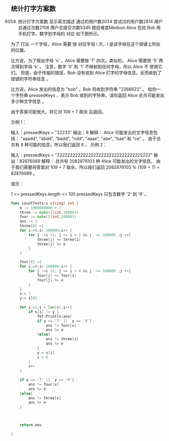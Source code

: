 ## 统计打字方案数
6058. 统计打字方案数 显示英文描述 
通过的用户数2034
尝试过的用户数2614
用户总通过次数2108
用户总提交次数5345
题目难度Medium
Alice 在给 Bob 用手机打字。数字到字母的 对应 如下图所示。



为了 打出 一个字母，Alice 需要 按 对应字母 i 次，i 是该字母在这个按键上所处的位置。

比方说，为了按出字母 's' ，Alice 需要按 '7' 四次。类似的， Alice 需要按 '5' 两次得到字母  'k' 。
注意，数字 '0' 和 '1' 不映射到任何字母，所以 Alice 不 使用它们。
但是，由于传输的错误，Bob 没有收到 Alice 打字的字母信息，反而收到了 按键的字符串信息 。

比方说，Alice 发出的信息为 "bob" ，Bob 将收到字符串 "2266622" 。
给你一个字符串 pressedKeys ，表示 Bob 收到的字符串，请你返回 Alice 总共可能发出多少种文字信息 。

由于答案可能很大，将它对 109 + 7 取余 后返回。

 

示例 1：

输入：pressedKeys = "22233"
输出：8
解释：
Alice 可能发出的文字信息包括：
"aaadd", "abdd", "badd", "cdd", "aaae", "abe", "bae" 和 "ce" 。
由于总共有 8 种可能的信息，所以我们返回 8 。
示例 2：

输入：pressedKeys = "222222222222222222222222222222222222"
输出：82876089
解释：
总共有 2082876103 种 Alice 可能发出的文字信息。
由于我们需要将答案对 109 + 7 取余，所以我们返回 2082876103 % (109 + 7) = 82876089 。
 

提示：

1 <= pressedKeys.length <= 105
pressedKeys 只包含数字 '2' 到 '9' 。
```go
func countTexts(s string) int {
    e := 1000000000 + 7
    three := make([]int,100001)
    four := make([]int,100001)
    ans := 1
    three[0] =1
    for i:=0;i< 100000;i++ {
        for j :=i +1; j <= i + 3 && j  <= 100000 ;j ++{
            three[j] += three[i]
            three[j] %= e
        }
    }

    four[0] =1
    for i:=0;i< 100000;i++ {
        for j :=i +1; j <= i + 4 && j  <= 100000 ;j ++{
            four[j] += four[i]
            four[j] %= e
        }
    }
    x:= 1
    y:= s[0]
    
    for i:=1;i < len(s);i++{
        if s[i] != y {
            fmt.Println(ans)
            if y == '7' ||  y == '9'{
                ans *= four[x]
                ans %= e
            }else{
                ans *= three[x]
                ans %= e
            }
            y = s[i]
            x = 0
        }
        x++
    }
    
    if y == '7' ||  y == '9'{
        ans *= four[x]
        ans %= e
    }else{
        ans *= three[x]
        ans %= e
    }

    
    
    return ans
    
}
```
